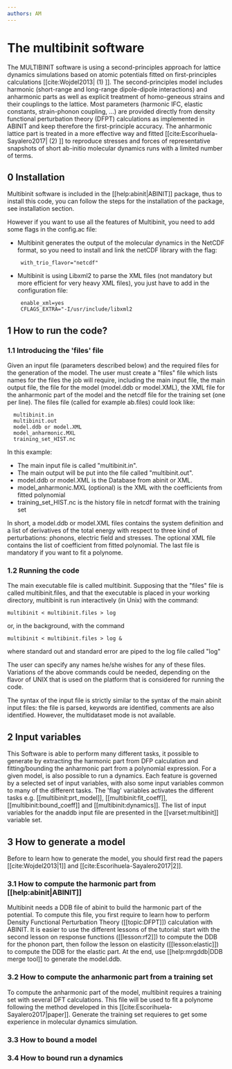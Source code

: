 ```yaml
---
authors: AM
---
```


# The multibinit software

The MULTIBINIT software is using a second-principles approach for lattice dynamics simulations based on atomic potentials fitted on first-principles calculations [[cite:Wojdel2013| (1) ]]. The second-principles model includes harmonic (short-range and long-range dipole-dipole interactions) and anharmonic parts as well as explicit treatment of homo-geneous strains and their couplings to the lattice. Most parameters (harmonic IFC, elastic constants, strain-phonon coupling, ...) are provided directly from density functional perturbation theory (DFPT) calculations as implemented in ABINIT and keep therefore the first-principle accuracy. The anharmonic lattice part is treated in a more effective way and fitted [[cite:Escorihuela-Sayalero2017| (2) ]] to reproduce stresses and forces of representative snapshots of short ab-initio molecular dynamics runs with a limited number of terms.


## 0 Installation  

Multibinit software is included in the [[help:abinit|ABINIT]] package, thus to install this code, you can follow the steps for the installation of the package, see installation section.

However if you want to use all the features of Multibinit, you need to add some flags in the config.ac file:
  
 * Multibinit generates the output of the molecular dynamics in the NetCDF format, so you need to install and link the netCDF library with the flag:

        with_trio_flavor="netcdf"

*  Multibinit is using Libxml2 to parse the XML files (not mandatory but more efficient for very heavy XML files), you just have to add in the configuration file:
  
        enable_xml=yes
        CFLAGS_EXTRA="-I/usr/include/libxml2  


## 1 How to run the code?

### 1.1 Introducing the 'files' file

Given an input file (parameters described below) and the required files for the generation of the model. The user must create a "files" file which lists names for the files the job will require, including the main input file, the main output file, the file for the model (model.ddb or model.XML), the XML file for the anharmonic part of the model and the netcdf file for the training set (one per line).
The files file (called for example ab.files) could look like:
 
      multibinit.in
      multibinit.out
      model.ddb or model.XML
      model_anharmonic.MXL
      training_set_HIST.nc

In this example:

  * The main input file is called "multibinit.in".
  * The main output will be put into the file called "multibinit.out".
  * model.ddb or model.XML is the Database from abinit or XML.
  * model_anharmonic.MXL (optional) is the XML with the coefficients from fitted polynomial
  * training_set_HIST.nc is the history file in netcdf format with the training set

In short, a model.ddb or model.XML files contains the system definition and a list of derivatives of the total energy with respect to three kind of perturbations: phonons, electric field and stresses. The optional XML file contains the list of coefficient from fitted polynomial. The last file is mandatory if you want to fit a polynome.

### 1.2 Running the code

The main executable file is called multibinit. Supposing that the "files" file is
called multibinit.files, and that the executable is placed in your working
directory, multibinit is run interactively (in Unix) with the command:

    multibinit < multibinit.files > log
  
or, in the background, with the command

    multibinit < multibinit.files > log &

where standard out and standard error are piped to the log file called "log"

The user can specify any names he/she wishes for any of these files. Variations of the
above commands could be needed, depending on the flavor of UNIX that is used
on the platform that is considered for running the code.

The syntax of the input file is strictly similar to the syntax of the main
abinit input files: the file is parsed, keywords are identified, comments are
also identified. However, the multidataset mode is not available.

## 2 Input variables
  
This Software is able to perform many different tasks, it possible to generate by extracting the harmonic part from DFP calculation and fitting/bounding the anharmonic part from a polynomial expression. For a given model, is also possible to run a dynamics. Each feature is governed by a selected set of input variables, with also some input variables common to many of the different tasks. The 'flag' variables activates the different tasks e.g. [[multibinit:prt_model]], [[multibinit:fit_coeff]], [[multibinit:bound_coeff]] and [[multibinit:dynamics]].
The list of input variables for the anaddb input file are presented in the
[[varset:multibinit]] variable set.

## 3 How to generate a model

Before to learn how to generate the model, you should first read the papers [[cite:Wojdel2013|1]] and [[cite:Escorihuela-Sayalero2017|2]].

### 3.1 How to compute the harmonic part from [[help:abinit|ABINIT]]

Multibinit needs a DDB file of abinit to build the harmonic part of the potential. To compute this file, you first require to learn how to perform Density Functional Perturbation Theory ([[topic:DFPT]]) calculation with ABINIT. It is easier to use the different lessons of the tutorial: start with the second lesson on
response functions ([[lesson:rf2]]) to compute the DDB for the phonon part, then follow the lesson on elasticity ([[lesson:elastic]]) to compute the DDB for the elastic part. 
At the end, use [[help:mrgddb|DDB merge tool]] to generate the model.ddb.

### 3.2 How to compute the anharmonic part from a training set

To compute the anharmonic part of the model, multibinit requires a training set with several DFT calculations. This file will be used to fit a polynome following the method developed in this [[cite:Escorihuela-Sayalero2017|paper]]. Generate the training set requieres to get some experience in molecular dynamics simulation. 

### 3.3 How to bound a model

### 3.4 How to bound run a dynamics
